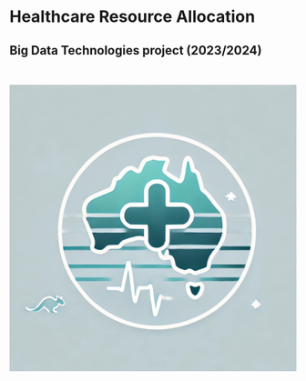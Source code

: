 # Healthcare Resource Allocation
## Big Data Technologies project (2023/2024)

<br>

<p align="center">
  <img src="https://github.com/SoniaBorsi/Healthcare-Resource-Allocation/blob/7da3dd9f425534fce06b3f21a67059a9697cf7b8/logo.png?raw=true" width="512"/>  
</p>

